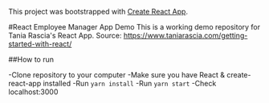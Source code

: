 This project was bootstrapped with [Create React App](https://github.com/facebook/create-react-app).

#React Employee Manager App Demo 
This is a working demo repository for Tania Rascia's React App.
Source: https://www.taniarascia.com/getting-started-with-react/

##How to run

-Clone repository to your computer
-Make sure you have React & create-react-app installed
-Run `yarn install`
-Run `yarn start`
-Check localhost:3000